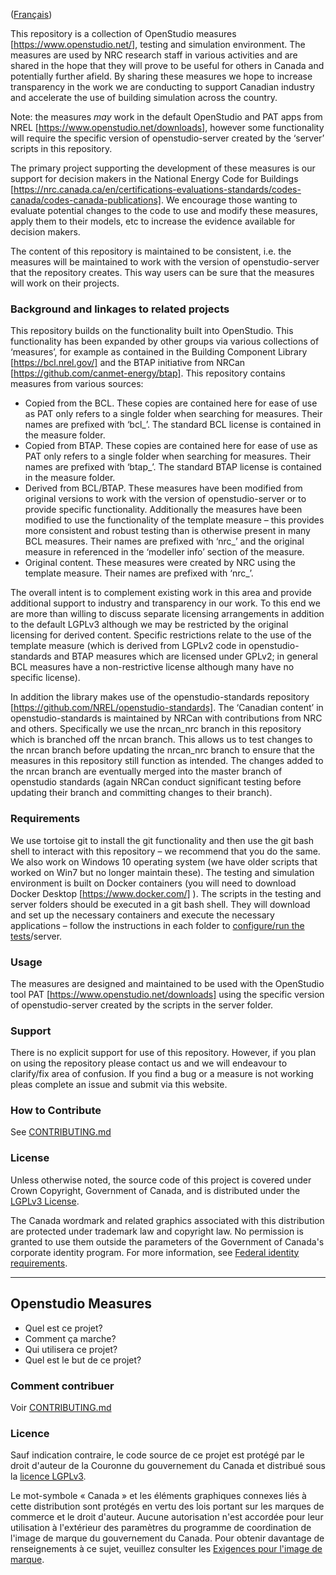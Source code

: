 ([Français](#openstudio-measures))

This repository is a collection of OpenStudio measures [https://www.openstudio.net/], testing and simulation environment. The measures are used by 
NRC research staff in various activities and are shared in the hope that they will prove to be useful for others in Canada and potentially further 
afield. By sharing these measures we hope to increase transparency in the work we are conducting to support Canadian industry and accelerate the 
use of building simulation across the country.

Note: the measures *may* work in the default OpenStudio and PAT apps from NREL [https://www.openstudio.net/downloads], however some functionality 
will require the specific version of openstudio-server created by the ‘server’ scripts in this repository.

The primary project supporting the development of these measures is our support for decision makers in the National Energy Code for 
Buildings [https://nrc.canada.ca/en/certifications-evaluations-standards/codes-canada/codes-canada-publications]. We encourage those wanting to 
evaluate potential changes to the code to use and modify these measures, apply them to their models, etc to increase the evidence available for 
decision makers. 

The content of this repository is maintained to be consistent, i.e. the measures will be maintained to work with the version of openstudio-server 
that the repository creates. This way users can be sure that the measures will work on their projects.

### Background and linkages to related projects
This repository builds on the functionality built into OpenStudio. This functionality has been expanded by other groups via various collections 
of ‘measures’, for example as contained in the Building Component Library [https://bcl.nrel.gov/] and the BTAP initiative from 
NRCan [https://github.com/canmet-energy/btap]. This repository contains measures from various sources:
-	Copied from the BCL. These copies are contained here for ease of use as PAT only refers to a single folder when searching for measures. 
Their names are prefixed with ‘bcl_’. The standard BCL license is contained in the measure folder.
-	Copied from BTAP. These copies are contained here for ease of use as PAT only refers to a single folder when searching for measures. 
Their names are prefixed with ‘btap_’. The standard BTAP license is contained in the measure folder.
-	Derived from BCL/BTAP. These measures have been modified from original versions to work with the version of openstudio-server or to provide 
specific functionality. Additionally the measures have been modified to use the functionality of the template measure – this provides more 
consistent and robust testing than is otherwise present in many BCL measures. Their names are prefixed with ‘nrc_’ and the original measure 
in referenced in the ‘modeller info’ section of the measure. 
-	Original content. These measures were created by NRC using the template measure. Their names are prefixed with ‘nrc_’.

The overall intent is to complement existing work in this area and provide additional support to industry and transparency in our work. To this 
end we are more than willing to discuss separate licensing arrangements in addition to the default LGPLv3 although we may be restricted by the 
original licensing for derived content. Specific restrictions relate to the use of the template measure (which is derived from LGPLv2 code in 
openstudio-standards and BTAP measures which are licensed under GPLv2; in general BCL measures have a non-restrictive license although many have 
no specific license).

In addition the library makes use of the openstudio-standards repository [https://github.com/NREL/openstudio-standards]. The ‘Canadian content’ 
in openstudio-standards is maintained by NRCan with contributions from NRC and others. Specifically we use the nrcan_nrc branch in this repository 
which is branched off the nrcan branch. This allows us to test changes to the nrcan branch before updating the nrcan_nrc branch to ensure that the 
measures in this repository still function as intended. The changes added to the nrcan branch are eventually merged into the master branch of 
openstudio standards (again NRCan conduct significant testing before updating their branch and committing changes to their branch).

### Requirements
We use tortoise git to install the git functionality and then use the git bash shell to interact with this repository – we recommend that you do 
the same. We also work on Windows 10 operating system (we have older scripts that worked on Win7 but no longer maintain these). 
The testing and simulation environment is built on Docker containers (you will need to download Docker Desktop [https://www.docker.com/] ). The 
scripts in the testing and server folders should be executed in a git bash shell. They will download and set up the necessary containers and 
execute the necessary applications – follow the instructions in each folder to [configure/run the tests](test/README.md)/server.

### Usage
The measures are designed and maintained to be used with the OpenStudio tool PAT [https://www.openstudio.net/downloads] using the specific 
version of openstudio-server created by the scripts in the server folder.

### Support
There is no explicit support for use of this repository. However, if you plan on using the repository please contact us and we will endeavour to 
clarify/fix area of confusion.
If you find a bug or a measure is not working pleas complete an issue and submit via this website.

### How to Contribute

See [CONTRIBUTING.md](CONTRIBUTING.md)

### License

Unless otherwise noted, the source code of this project is covered under Crown Copyright, 
Government of Canada, and is distributed under the [LGPLv3 License](LICENSE).

The Canada wordmark and related graphics associated with this distribution are protected under 
trademark law and copyright law. No permission is granted to use them outside the parameters of 
the Government of Canada's corporate identity program. For more information, 
see [Federal identity requirements](https://www.canada.ca/en/treasury-board-secretariat/topics/government-communications/federal-identity-requirements.html).

______________________

## Openstudio Measures

- Quel est ce projet?
- Comment ça marche?
- Qui utilisera ce projet?
- Quel est le but de ce projet?

### Comment contribuer

Voir [CONTRIBUTING.md](CONTRIBUTING.md)

### Licence

Sauf indication contraire, le code source de ce projet est protégé par le droit d'auteur de 
la Couronne du gouvernement du Canada et distribué sous la [licence LGPLv3](LICENSE).

Le mot-symbole « Canada » et les éléments graphiques connexes liés à cette distribution sont 
protégés en vertu des lois portant sur les marques de commerce et le droit d'auteur. Aucune 
autorisation n'est accordée pour leur utilisation à l'extérieur des paramètres du programme 
de coordination de l'image de marque du gouvernement du Canada. Pour obtenir davantage de 
renseignements à ce sujet, veuillez consulter 
les [Exigences pour l'image de marque](https://www.canada.ca/fr/secretariat-conseil-tresor/sujets/communications-gouvernementales/exigences-image-marque.html).
